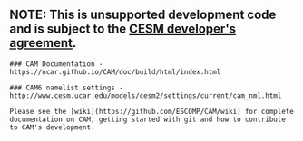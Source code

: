 ## NOTE: This is **unsupported** development code and is subject to the [CESM developer's agreement](http://www.cgd.ucar.edu/cseg/development-code.html).
```
### CAM Documentation - https://ncar.github.io/CAM/doc/build/html/index.html

### CAM6 namelist settings - http://www.cesm.ucar.edu/models/cesm2/settings/current/cam_nml.html

Please see the [wiki](https://github.com/ESCOMP/CAM/wiki) for complete documentation on CAM, getting started with git and how to contribute to CAM's development.
